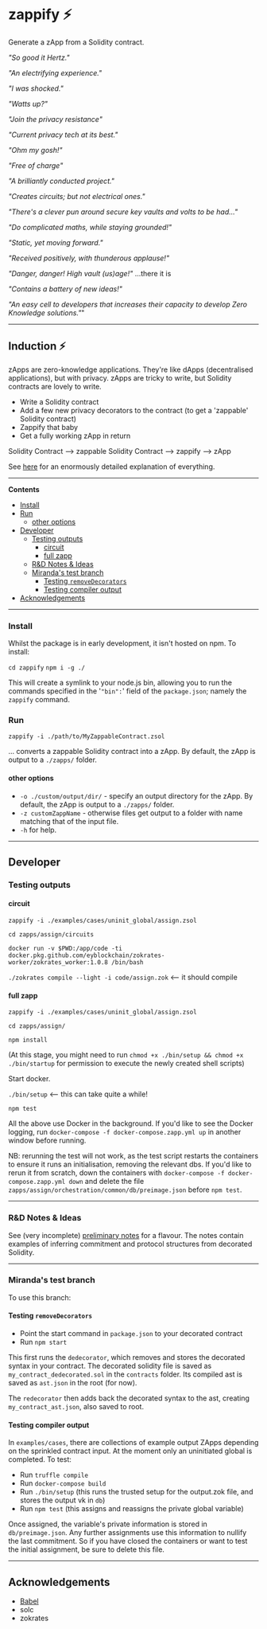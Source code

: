 # zappify :zap:

Generate a zApp from a Solidity contract.

_"So good it Hertz."_

_"An electrifying experience."_

_"I was shocked."_

_"Watts up?"_

_"Join the privacy resistance"_

_"Current privacy tech at its best."_

_"Ohm my gosh!"_

_"Free of charge"_

_"A brilliantly conducted project."_

_"Creates circuits; but not electrical ones."_

_"There's a clever pun around secure key vaults and volts to be had..."_

_"Do complicated maths, while staying grounded!"_

_"Static, yet moving forward."_

_"Received positively, with thunderous applause!"_

_"Danger, danger! High vault (us)age!"_ ...there it is

_"Contains a battery of new ideas!"_

_"An easy cell to developers that increases their capacity to develop Zero Knowledge solutions."_"

---

## Induction :zap:

zApps are zero-knowledge applications. They're like dApps (decentralised applications), but with privacy. zApps are tricky to write, but Solidity contracts are lovely to write.

- Write a Solidity contract
- Add a few new privacy decorators to the contract (to get a 'zappable' Solidity contract)
- Zappify that baby
- Get a fully working zApp in return

Solidity Contract --> zappable Solidity Contract --> zappify --> zApp

See [here](./WRITEUP.md) for an enormously detailed explanation of everything.

---

<!-- START doctoc generated TOC please keep comment here to allow auto update -->
<!-- DON'T EDIT THIS SECTION, INSTEAD RE-RUN doctoc TO UPDATE -->
**Contents**

  - [Install](#install)
  - [Run](#run)
    - [other options](#other-options)
- [Developer](#developer)
  - [Testing outputs](#testing-outputs)
    - [circuit](#circuit)
    - [full zapp](#full-zapp)
  - [R&D Notes & Ideas](#rd-notes--ideas)
  - [Miranda's test branch](#mirandas-test-branch)
    - [Testing `removeDecorators`](#testing-removedecorators)
    - [Testing compiler output](#testing-compiler-output)
- [Acknowledgements](#acknowledgements)

<!-- END doctoc generated TOC please keep comment here to allow auto update -->

---

### Install

Whilst the package is in early development, it isn't hosted on npm. To install:

`cd zappify`
`npm i -g ./`

This will create a symlink to your node.js bin, allowing you to run the commands specified in the '`"bin":`' field of the `package.json`; namely the `zappify` command.


### Run

`zappify -i ./path/to/MyZappableContract.zsol`

... converts a zappable Solidity contract into a zApp. By default, the zApp is output to a `./zapps/` folder.

#### other options

- `-o ./custom/output/dir/` - specify an output directory for the zApp. By default, the zApp is output to a `./zapps/` folder.
- `-z customZappName` - otherwise files get output to a folder with name matching that of the input file.
- `-h` for help.

---

## Developer

### Testing outputs

#### circuit

`zappify -i ./examples/cases/uninit_global/assign.zsol`

`cd zapps/assign/circuits`

`docker run -v $PWD:/app/code -ti docker.pkg.github.com/eyblockchain/zokrates-worker/zokrates_worker:1.0.8 /bin/bash`

`./zokrates compile --light -i code/assign.zok` <-- it should compile

#### full zapp

`zappify -i ./examples/cases/uninit_global/assign.zsol`

`cd zapps/assign/`

`npm install`

(At this stage, you might need to run `chmod +x ./bin/setup && chmod +x ./bin/startup` for permission to execute the newly created shell scripts)

Start docker.

`./bin/setup` <-- this can take quite a while!

`npm test`

All the above use Docker in the background. If you'd like to see the Docker logging, run `docker-compose -f docker-compose.zapp.yml up` in another window before running.

NB: rerunning the test will not work, as the test script restarts the containers to ensure it runs an initialisation, removing the relevant dbs. If you'd like to rerun it from scratch, down the containers with `docker-compose -f docker-compose.zapp.yml down` and delete the file `zapps/assign/orchestration/common/db/preimage.json` before `npm test`.

---

### R&D Notes & Ideas

See (very incomplete) [preliminary notes](./doc/sprinkles-prelim-notes.md) for a flavour. The notes contain examples of inferring commitment and protocol structures from decorated Solidity.

---

### Miranda's test branch

To use this branch:

#### Testing `removeDecorators`

-   Point the start command in `package.json` to your decorated contract
-   Run `npm start`

This first runs the `dedecorator`, which removes and stores the decorated syntax in your contract. The decorated solidity file is saved as `my_contract_dedecorated.sol` in the `contracts` folder. Its compiled ast is saved as `ast.json` in the root (for now).

The `redecorator` then adds back the decorated syntax to the ast, creating `my_contract_ast.json`, also saved to root.

#### Testing compiler output


In `examples/cases`, there are collections of example output ZApps depending on the sprinkled contract input. At the moment only an uninitiated global is completed. To test:

- Run `truffle compile`
- Run `docker-compose build`
-   Run `./bin/setup` (this runs the trusted setup for the output.zok file, and stores the output vk in `db`)
-   Run `npm test` (this assigns and reassigns the private global variable)

Once assigned, the variable's private information is stored in `db/preimage.json`. Any further assignments use this information to nullify the last commitment. So if you have closed the containers or want to test the initial assignment, be sure to delete this file.

---

## Acknowledgements

- [Babel](https://babeljs.io)
- solc
- zokrates
